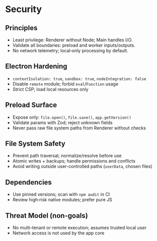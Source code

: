 # Security

## Principles
- Least privilege: Renderer without Node; Main handles I/O.
- Validate all boundaries: preload and worker inputs/outputs.
- No network telemetry; local‑only processing by default.

## Electron Hardening
- `contextIsolation: true`, `sandbox: true`, `nodeIntegration: false`
- Disable `remote` module; forbid `eval`/`Function` usage
- Strict CSP; load local resources only

## Preload Surface
- Expose only: `file.open()`, `file.save()`, `app.getVersion()`
- Validate params with Zod; reject unknown fields
- Never pass raw file system paths from Renderer without checks

## File System Safety
- Prevent path traversal; normalize/resolve before use
- Atomic writes + backups; handle permissions and conflicts
- Avoid writing outside user-controlled paths (`userData`, chosen files)

## Dependencies
- Use pinned versions; scan with `npm audit` in CI
- Review high‑risk native modules; prefer pure JS

## Threat Model (non-goals)
- No multi-tenant or remote execution; assumes trusted local user
- Network access is not used by the app core

